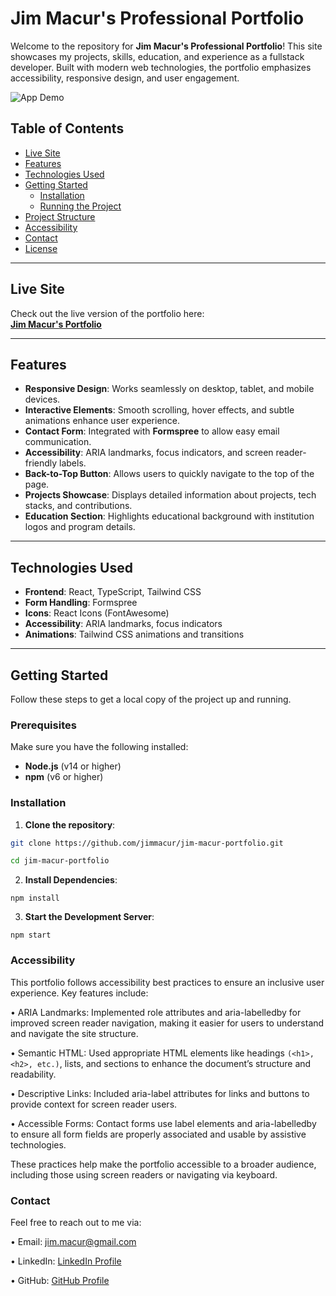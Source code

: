 # Jim Macur's Professional Portfolio

Welcome to the repository for **Jim Macur's Professional Portfolio**! This site showcases my projects, skills, education, and experience as a fullstack developer. Built with modern web technologies, the portfolio emphasizes accessibility, responsive design, and user engagement.

![App Demo](./public/assets/portfolio.gif)

## Table of Contents

- [Live Site](#live-site)
- [Features](#features)
- [Technologies Used](#technologies-used)
- [Getting Started](#getting-started)
  - [Installation](#installation)
  - [Running the Project](#running-the-project)
- [Project Structure](#project-structure)
- [Accessibility](#accessibility)
- [Contact](#contact)
- [License](#license)

---

## Live Site

Check out the live version of the portfolio here:  
[**Jim Macur's Portfolio**](https://your-portfolio-site.com)

---

## Features

- **Responsive Design**: Works seamlessly on desktop, tablet, and mobile devices.
- **Interactive Elements**: Smooth scrolling, hover effects, and subtle animations enhance user experience.
- **Contact Form**: Integrated with **Formspree** to allow easy email communication.
- **Accessibility**: ARIA landmarks, focus indicators, and screen reader-friendly labels.
- **Back-to-Top Button**: Allows users to quickly navigate to the top of the page.
- **Projects Showcase**: Displays detailed information about projects, tech stacks, and contributions.
- **Education Section**: Highlights educational background with institution logos and program details.

---

## Technologies Used

- **Frontend**: React, TypeScript, Tailwind CSS
- **Form Handling**: Formspree
- **Icons**: React Icons (FontAwesome)
- **Accessibility**: ARIA landmarks, focus indicators
- **Animations**: Tailwind CSS animations and transitions

---

## Getting Started

Follow these steps to get a local copy of the project up and running.

### Prerequisites

Make sure you have the following installed:

- **Node.js** (v14 or higher)
- **npm** (v6 or higher)

### Installation

1. **Clone the repository**:

  ```bash
  git clone https://github.com/jimmacur/jim-macur-portfolio.git

  cd jim-macur-portfolio
  ```
2. **Install Dependencies**:

  ```
  npm install
  ```

3. **Start the Development Server**:

```
npm start
```

### Accessibility 

This portfolio follows accessibility best practices to ensure an inclusive user experience. Key features include:

•	ARIA Landmarks: Implemented role attributes and aria-labelledby for improved screen reader navigation, making it easier for users to understand and navigate the site structure.

•	Semantic HTML: Used appropriate HTML elements like headings `(<h1>, <h2>, etc.)`, lists, and sections to enhance the document’s structure and readability.

•	Descriptive Links: Included aria-label attributes for links and buttons to provide context for screen reader users.

•	Accessible Forms: Contact forms use label elements and aria-labelledby to ensure all form fields are properly associated and usable by assistive technologies.

These practices help make the portfolio accessible to a broader audience, including those using screen readers or navigating via keyboard.

### Contact

Feel free to reach out to me via:

•	Email: jim.macur@gmail.com

•	LinkedIn: [LinkedIn Profile](https://www.linkedin.com/in/jimmacur/)

•	GitHub: [GitHub Profile](https://github.com/jimmacur)